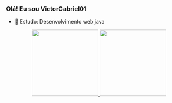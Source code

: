 ### Olá! Eu sou VictorGabriel01



- 🌱 Estudo: Desenvolvimento web java


<div align="center">
  <a href="https://github.com/rafaballerini">
  <img height="180em" src="https://github-readme-stats.vercel.app/api?username=VictorGabriel01&show_icons=true&theme=tokyonight&include_all_commits=true&count_private=true"/>
  <img height="180em" src="https://github-readme-stats.vercel.app/api/top-langs/?username=VictorGabriel01&layout=compact&langs_count=7&theme=tokyonight"/>
</div>
